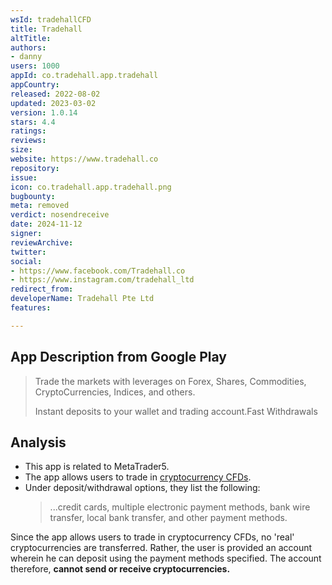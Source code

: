 ```yaml
---
wsId: tradehallCFD
title: Tradehall
altTitle: 
authors:
- danny
users: 1000
appId: co.tradehall.app.tradehall
appCountry: 
released: 2022-08-02
updated: 2023-03-02
version: 1.0.14
stars: 4.4
ratings: 
reviews: 
size: 
website: https://www.tradehall.co
repository: 
issue: 
icon: co.tradehall.app.tradehall.png
bugbounty: 
meta: removed
verdict: nosendreceive
date: 2024-11-12
signer: 
reviewArchive: 
twitter: 
social:
- https://www.facebook.com/Tradehall.co
- https://www.instagram.com/tradehall_ltd
redirect_from: 
developerName: Tradehall Pte Ltd
features: 

---
```


## App Description from Google Play

> Trade the markets with leverages on Forex, Shares, Commodities, CryptoCurrencies, Indices, and others.
>
> Instant deposits to your wallet and trading account.Fast Withdrawals

## Analysis 

- This app is related to MetaTrader5.
- The app allows users to trade in [cryptocurrency CFDs](https://tradehall.co/cryptocurrency/). 
- Under deposit/withdrawal options, they list the following: 
  > ...credit cards, multiple electronic payment methods, bank wire transfer, local bank transfer, and other payment methods.

Since the app allows users to trade in cryptocurrency CFDs, no 'real' cryptocurrencies are transferred. Rather, the user is provided an account wherein he can deposit using the payment methods specified. The account therefore, **cannot send or receive cryptocurrencies.**